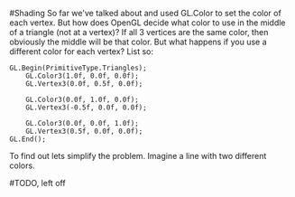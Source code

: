#Shading
So far we've talked about and used GL.Color to set the color of each vertex. But how does OpenGL decide what color to use in the middle of a triangle (not at a vertex)? If all 3 vertices are the same color, then obviously the middle will be that color. But what happens if you use a different color for each vertex? List so:

```
GL.Begin(PrimitiveType.Triangles);
    GL.Color3(1.0f, 0.0f, 0.0f);
    GL.Vertex3(0.0f, 0.5f, 0.0f);
    
    GL.Color3(0.0f, 1.0f, 0.0f);
    GL.Vertex3(-0.5f, 0.0f, 0.0f);
    
    GL.Color3(0.0f, 0.0f, 1.0f);
    GL.Vertex3(0.5f, 0.0f, 0.0f);
GL.End();
```

To find out lets simplify the problem. Imagine a line with two different colors. 

#TODO, left off